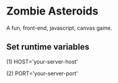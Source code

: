 # Zombie Asteroids
A fun, front-end, javascript, canvas game.

## Set runtime variables
(1) HOST='your-server-host'

(2) PORT='your-server-port'